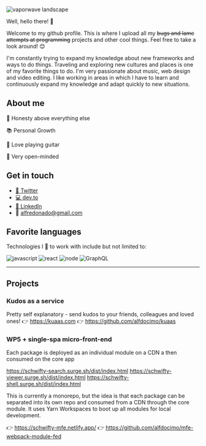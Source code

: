 ![vaporwave landscape](https://i.pinimg.com/originals/2c/91/78/2c91787e2c132a075493760641745b71.gif)


Well, hello there! 👋

Welcome to my github profile. This is where I upload all my ~~bugs and lame attempts at programming~~ projects and other cool things. Feel free to take a look around! 😊

I'm constantly trying to expand my knowledge about new frameworks and ways to do things. Traveling and exploring new cultures and places is one of my favorite things to do. I'm very passionate about music, web design and video editing. I like working in areas in which I have to learn and continuously expand my knowledge and adapt quickly to new situations. 

## About me

🤗 Honesty above everything else

📚 Personal Growth

🎸 Love playing guitar

💭 Very open-minded

## Get in touch

- [🐥 Twitter](https://twitter.com/Alfdocimo)
- [💻 dev.to](https://dev.to/alfdocimo)
- [💼 LinkedIn](https://www.linkedin.com/in/alfdocimo/)
- 📩 alfredonado@gmail.com

## Favorite languages

Technologies I 💜 to work with include but not limited to:

![javascript](https://img.shields.io/badge/-javascript-yellow)
![react](https://img.shields.io/badge/-react-9cf)
![node](https://img.shields.io/badge/-node-green)
![GraphQL](https://img.shields.io/badge/-GraphQL-blueviolet)

<hr>

## Projects

### Kudos as a service

Pretty self explanatory - send kudos to your friends, colleagues and loved ones!
👉 https://kuaas.com
👉 https://github.com/alfdocimo/kuaas

### WP5 + single-spa micro-front-end

Each package is deployed as an individual module on a CDN a then consumed on the core app

https://schwifty-search.surge.sh/dist/index.html
https://schwifty-viewer.surge.sh/dist/index.html
https://schwifty-shell.surge.sh/dist/index.html

This is currently a monorepo, but the idea is that each package can be separated into its own repo and consumed from a CDN through the core module. It uses Yarn Workspaces to boot up all modules for local development.

👉 https://schwifty-mfe.netlify.app/
👉 https://github.com/alfdocimo/mfe-webpack-module-fed 
